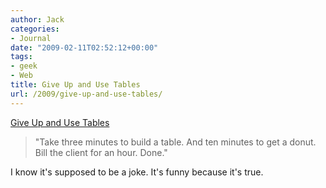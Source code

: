 ```yaml
---
author: Jack
categories:
- Journal
date: "2009-02-11T02:52:12+00:00"
tags:
- geek
- Web
title: Give Up and Use Tables
url: /2009/give-up-and-use-tables/
---
```


[Give Up and Use Tables][1]

> "Take three minutes to build a table. And ten minutes to get a donut. Bill the client for an hour. Done."

I know it's supposed to be a joke. It's funny because it's true.

 [1]: http://giveupandusetables.com/